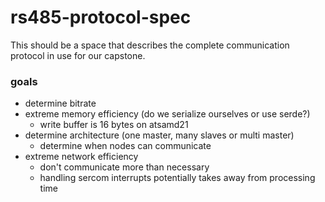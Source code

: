 # rs485-protocol-spec

This should be a space that describes the complete communication protocol in use for our capstone.

### goals

* determine bitrate
* extreme memory efficiency (do we serialize ourselves or use serde?)
  * write buffer is 16 bytes on atsamd21
* determine architecture (one master, many slaves or multi master)
  * determine when nodes can communicate
* extreme network efficiency
  * don't communicate more than necessary
  * handling sercom interrupts potentially takes away from processing time